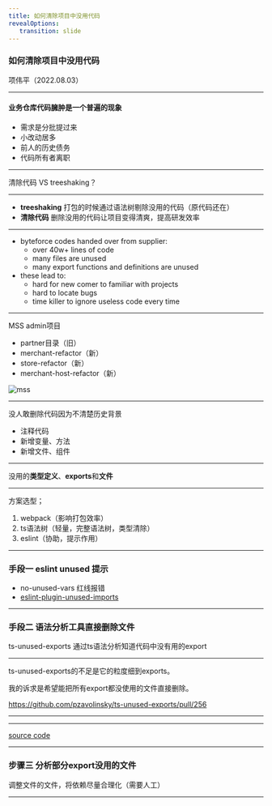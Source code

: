 ```yaml
---
title: 如何清除项目中没用代码
revealOptions: 
   transition: slide
---
```


### 如何清除项目中没用代码

项伟平（2022.08.03）

---

#### 业务仓库代码臃肿是一个普遍的现象

- 需求是分批提过来
- 小改动居多
- 前人的历史债务
- 代码所有者离职

---

清除代码 VS treeshaking？

----

- **treeshaking** 打包的时候通过语法树剔除没用的代码（原代码还在）
- **清除代码** 删除没用的代码让项目变得清爽，提高研发效率

---

- byteforce codes handed over from supplier:
  - over 40w+ lines of code
  - many files are unused
  - many export functions and definitions are unused
- these lead to:
  - hard for new comer to familiar with projects
  - hard to locate bugs
  - time killer to ignore useless code every time

---

MSS admin项目

- partner目录（旧）
- merchant-refactor（新）
- store-refactor（新）
- merchant-host-refactor（新）

![mss](https://keynote.brandonxiang.top/public/img/mss-refactor.png)

---

没人敢删除代码因为不清楚历史背景

- 注释代码
- 新增变量、方法
- 新增文件、组件

---

没用的**类型定义**、**exports**和**文件**

---

方案选型；

1. webpack（影响打包效率）
2. ts语法树（轻量，完整语法树，类型清除）
3. eslint（协助，提示作用）

---

### 手段一 eslint unused 提示

- no-unused-vars 红线报错
- [eslint-plugin-unused-imports](https://github.com/sweepline/eslint-plugin-unused-imports)

---

### 手段二 语法分析工具直接删除文件

ts-unused-exports 通过ts语法分析知道代码中没有用的export

----

ts-unused-exports的不足是它的粒度细到exports。

我的诉求是希望能把所有export都没使用的文件直接删除。

https://github.com/pzavolinsky/ts-unused-exports/pull/256

----

<!-- .slide: data-background="white" data-background-image="https://keynote.brandonxiang.top/public/img/pr-ts-unused.png" data-background-size="contain" -->

----

[source code](https://github.com/pzavolinsky/ts-unused-exports/pull/256/files#diff-cb8f615ef552da084bbd9c8e4006ba57e4aa39f49d91d51ace2c65b92c922667L208)

---
### 步骤三 分析部分export没用的文件

调整文件的文件，将依赖尽量合理化（需要人工）

----

<!-- .slide: data-background="white" data-background-image="https://keynote.brandonxiang.top/public/img/rearrange.png" data-background-size="contain" -->
